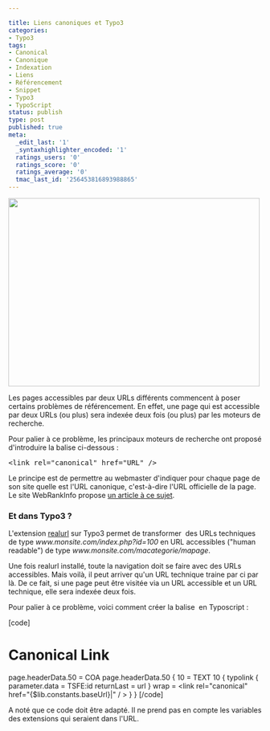 ```yaml
---

title: Liens canoniques et Typo3
categories:
- Typo3
tags:
- Canonical
- Canonique
- Indexation
- Liens
- Référencement
- Snippet
- Typo3
- TypoScript
status: publish
type: post
published: true
meta:
  _edit_last: '1'
  _syntaxhighlighter_encoded: '1'
  ratings_users: '0'
  ratings_score: '0'
  ratings_average: '0'
  tmac_last_id: '256453816893988865'
---
```

<img class="alignnone size-full wp-image-2650" title="£Contenu dupliqué" src="https://dlgjp9x71cipk.cloudfront.net/2010/12/duplicate-content.jpg" alt="" width="500" height="375" />

Les pages accessibles par deux URLs différents commencent à poser certains problèmes de référencement. En effet, une page qui est accessible par deux URLs (ou plus) sera indexée deux fois (ou plus) par les moteurs de recherche.

Pour palier à ce problème, les principaux moteurs de recherche ont proposé d'introduire la balise ci-dessous :
<pre>&lt;link rel="canonical" href="URL" /&gt;</pre>
<!--more-->

Le principe est de permettre au webmaster d'indiquer pour chaque page de son site quelle est l'URL canonique, c'est-à-dire l'URL officielle de la page.
Le site WebRankInfo propose <a title="Article sur les lien canoniques sur le site WebRankInfo" href="https://www.webrankinfo.com/dossiers/techniques/url-canonique">un article à ce sujet</a>.
<h3>Et dans Typo3 ?</h3>
L'extension <a title="L'extension Realurl sur le site Typo3.org" href="https://typo3.org/extensions/repository/view/realurl/current/">realurl</a> sur Typo3 permet de transformer  des URLs techniques de type <em>www.monsite.com/index.php?id=100</em> en URL accessibles ("human readable") de type <em>www.monsite.com/macategorie/mapage</em>.

Une fois realurl installé, toute la navigation doit se faire avec des URLs accessibles. Mais voilà, il peut arriver qu'un URL technique traine par ci par là. De ce fait, si une page peut être visitée via un URL accessible et un URL technique, elle sera indexée deux fois.

Pour palier à ce problème, voici comment créer la balise  en Typoscript :

[code]
# Canonical Link
page.headerData.50 = COA
page.headerData.50 {
    10 = TEXT
    10 {
        typolink {
            parameter.data = TSFE:id
            returnLast = url
        }
        wrap = &lt;link rel=&quot;canonical&quot; href=&quot;{$lib.constants.baseUrl}|&quot; / &gt;
    }
}
[/code]

A noté que ce code doit être adapté. Il ne prend pas en compte les variables des extensions qui seraient dans l'URL.
